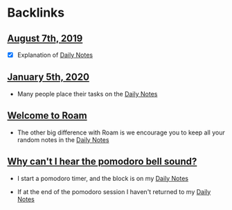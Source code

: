 
# Backlinks
## [August 7th, 2019](<August 7th, 2019.md>)
- [x] Explanation of [Daily Notes](<Daily Notes.md>)

## [January 5th, 2020](<January 5th, 2020.md>)
- Many people place their tasks on the [Daily Notes](<Daily Notes.md>)

## [Welcome to Roam](<Welcome to Roam.md>)
- The other big difference with Roam is we encourage you to keep all your random notes in the [Daily Notes](<Daily Notes.md>)

## [Why can't I hear the pomodoro bell sound?](<Why can't I hear the pomodoro bell sound?.md>)
- I start a pomodoro timer, and the block is on my [Daily Notes](<Daily Notes.md>)

- If at the end of the pomodoro session I haven't returned to my [Daily Notes](<Daily Notes.md>)

